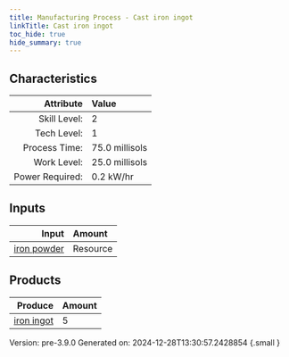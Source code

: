 ```yaml
---
title: Manufacturing Process - Cast iron ingot
linkTitle: Cast iron ingot
toc_hide: true
hide_summary: true
---
```



## Characteristics

| Attribute      | Value |
|--------:|:------|
|Skill Level:|2|
|Tech Level:|1|
|Process Time:|75.0 millisols|
|Work Level:|25.0 millisols|
|Power Required:|0.2 kW/hr|

## Inputs

| Input      | Amount |
|--------:|:------|
|[iron powder](/docs/definitions/resource/iron-powder)|Resource|35.0 kg|

## Products


| Produce      | Amount |
|--------:|:------|
|[iron ingot](/docs/definitions/part/iron-ingot)|5|


Version: pre-3.9.0 Generated on: 2024-12-28T13:30:57.2428854
{.small }

